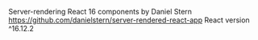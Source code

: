 Server-rendering React 16 components by Daniel Stern
https://github.com/danielstern/server-rendered-react-app
React version ^16.12.2
